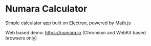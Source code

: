# Numara Calculator

Simple calculator app built on [Electron](https://github.com/electron/electron), powered by [Math.js](https://github.com/josdejong/mathjs)

Web based demo: https://numara.io (Chromium and WebKit based browsers only)
